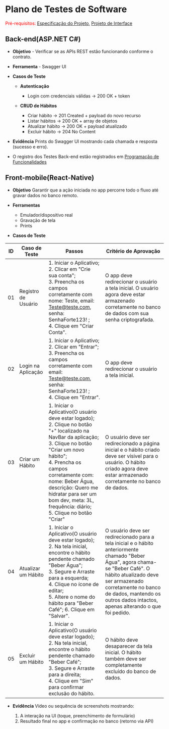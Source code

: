 # Plano de Testes de Software

<span style="color:red">Pré-requisitos: <a href="2-Especificação do Projeto.md"> Especificação do Projeto</a></span>, <a href="3-Projeto de Interface.md"> Projeto de Interface</a>

## Back-end(ASP.NET C#)

* **Objetivo** -
  Verificar se as APIs REST estão funcionando conforme o contrato.

* **Ferramenta** -
  Swagger UI

* **Casos de Teste**

  - **Autenticação**

     * Login com credenciais válidas → 200 OK + token
       
  - **CRUD de Hábitos**

     * Criar hábito → 201 Created + payload do novo recurso
     * Listar hábitos → 200 OK + array de objetos
     * Atualizar hábito → 200 OK + payload atualizado
     * Excluir hábito → 204 No Content

* **Evidência**
  Prints do Swagger UI mostrando cada chamada e resposta (sucesso e erro).

* O registro dos Testes Back-end estão registrados em <a href="07-Programação de Funcionalidades.md"> Programação de Funcionalidades</a>

## Front-mobile(React-Native)

* **Objetivo**
  Garantir que a ação iniciada no app percorre todo o fluxo até gravar dados no banco remoto.

* **Ferramentas**

  * Emulador/dispositivo real
  * Gravação de tela
  * Prints

* **Casos de Teste**

| ID | Caso de Teste     | Passos                                                                                                                                   | Critério de Aprovação                                       |
| -- | ----------------- | ---------------------------------------------------------------------------------------------------------------------------------------- | ----------------------------------------------------------- |
| 01 | Registro de Usuário | 1. Iniciar o Aplicativo;<br> 2. Clicar em "Crie sua conta";<br> 3. Preencha os campos corretamente com nome: Teste, email: Teste@teste.com, senha: SenhaForte123! ;<br> 4. Clique em "Criar Conta". | O app deve redirecionar o usuário a tela inicial. O usuário agora deve estar armazenado corretamente no banco de dados com sua senha criptografada. |
| 02 | Login na Aplicação | 1. Iniciar o Aplicativo;<br> 2. Clicar em "Entrar";<br> 3. Preencha os campos corretamente com email: Teste@teste.com, senha: SenhaForte123! ;<br> 4. Clique em "Entrar".| O app deve redirecionar o usuário a tela inicial. |
| 03 | Criar um Hábito | 1. Iniciar o Aplicativo(O usuário deve estar logado);<br> 2. Clique no botão "+" localizado na NavBar da aplicação;<br> 3. Clique no botão "Criar um novo hábito";<br> 4. Prencha os campos corretamente com: nome: Beber Água, descrição: Quero me hidratar para ser um bom dev, meta: 3L, frequência: diário; <br> 5. Clique no botão "Criar"| O usuário deve ser redirecionado a página inicial e o hábito criado deve ser vísivel para o usuário. O hábito criado agora deve estar armazenado corretamente no banco de dados. |
| 04 | Atualizar um Hábito | 1. Iniciar o Aplicativo(O usuário deve estar logado);<br> 2. Na tela inicial, encontre o hábito pendente chamado "Beber Água";<br> 3. Segure e Arraste para a esquerda; <br> 4. Clique no ícone de editar; <br> 5. Altere o nome do hábito para "Beber Café"; 6. Clique em "Salvar". | O usuário deve ser redirecionado para a tela inicial e o hábito anteriormente chamado "Beber Água", agora chama-se "Beber Café". O hábito atualizado deve ser armazenado corretamente no banco de dados, mantendo os outros dados intactos, apenas alterando o que foi pedido.|
| 05 | Excluir um Hábito | 1. Iniciar o Aplicativo(O usuário deve estar logado);<br> 2. Na tela inicial, encontre o hábito pendente chamado "Beber Café";<br> 3. Segure e Arraste para a direita; <br> 4. Clique em "Sim" para confirmar exclusão do hábito.| O hábito deve desaparecer da tela inicial. O hábito também deve ser completamente excluído do banco de dados. |


* **Evidência**
  Vídeo ou sequência de screenshots mostrando:

  1. A interação na UI (toque, preenchimento de formulário)
  2. Resultado final no app e confirmação no banco (retorno via API)

